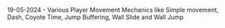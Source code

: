 19-05-2024 - Various Player Movement Mechanics like Simple movement, Dash, Coyote Time, Jump Buffering, Wall Slide and Wall Jump
